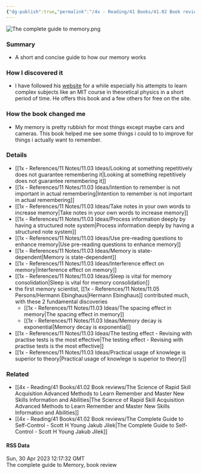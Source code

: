 ```yaml
---
{"dg-publish":true,"permalink":"/4x - Reading/41 Books/41.02 Book reviews/The Complete Guide to Memory by Scott Young and Jakub Jilek/","title":"The Complete Guide to Memory by Scott Young and Jakub Jilek","noteIcon":""}
---
```


![The complete guide to memory.png](/img/user/4x%20-%20Reading/41%20Books/41.02%20Book%20reviews/The%20complete%20guide%20to%20memory.png)
### Summary
- A short and concise guide to how our memory works

### How I discovered it
- I have followed his [website](https://scotthyoung.com/) for a while especially his attempts to learn complex subjects like an MIT course in theoretical physics in a short period of time. He offers this book and a few others for free on the site.

### How the book changed me
- My memory is pretty rubbish for most things except maybe cars and cameras. This book helped me see some things i could to to improve for things i actually want to remember.

### Details
- [[1x - References/11 Notes/11.03 Ideas/Looking at something repetitively does not guarantee remembering it\|Looking at something repetitively does not guarantee remembering it]]
- [[1x - References/11 Notes/11.03 Ideas/Intention to remember is not important in actual remembering\|Intention to remember is not important in actual remembering]]
- [[1x - References/11 Notes/11.03 Ideas/Take notes in your own words to increase memory\|Take notes in your own words to increase memory]]
- [[1x - References/11 Notes/11.03 Ideas/Process information deeply by having a structured note system\|Process information deeply by having a structured note system]]
- [[1x - References/11 Notes/11.03 Ideas/Use pre-reading questions to enhance memory\|Use pre-reading questions to enhance memory]]
- [[1x - References/11 Notes/11.03 Ideas/Memory is state-dependent\|Memory is state-dependent]]
- [[1x - References/11 Notes/11.03 Ideas/Interference effect on memory\|Interference effect on memory]]
- [[1x - References/11 Notes/11.03 Ideas/Sleep is vital for memory consolidation\|Sleep is vital for memory consolidation]]
- the first memory scientist, [[1x - References/11 Notes/11.05 Persons/Hermann Ebinghaus\|Hermann Ebinghaus]] contributed much, with these 2 fundamental discoveries
	- [[1x - References/11 Notes/11.03 Ideas/The spacing effect in memory\|The spacing effect in memory]]
	- [[1x - References/11 Notes/11.03 Ideas/Memory decay is exponential\|Memory decay is exponential]]
- [[1x - References/11 Notes/11.03 Ideas/The testing effect - Revising with practise tests is the most effective\|The testing effect - Revising with practise tests is the most effective]]
- [[1x - References/11 Notes/11.03 Ideas/Practical usage of knowlege is superior to theory\|Practical usage of knowlege is superior to theory]]

### Related
- [[4x - Reading/41 Books/41.02 Book reviews/The Science of Rapid Skill Acquisition Advanced Methods to Learn Remember and Master New Skills Information and Abilities\|The Science of Rapid Skill Acquisition Advanced Methods to Learn Remember and Master New Skills Information and Abilities]]
- [[4x - Reading/41 Books/41.02 Book reviews/The Complete Guide to Self-Control - Scott H Young Jakub Jilek\|The Complete Guide to Self-Control - Scott H Young Jakub Jilek]]

#### RSS Data
<div class='date'>Sun, 30 Apr 2023 12:17:32 GMT</div>
<div class='description'> The complete guide to Memory, book review</div>
